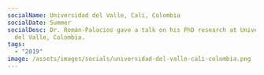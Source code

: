 ```yaml
---
socialName: Universidad del Valle, Cali, Colombia
socialDate: Summer
socialDesc: Dr. Román-Palacios gave a talk on his PhD research at Universidad
  del Valle, Colombia.
tags:
  - "2019"
image: /assets/images/socials/universidad-del-valle-cali-colombia.png
---
```

